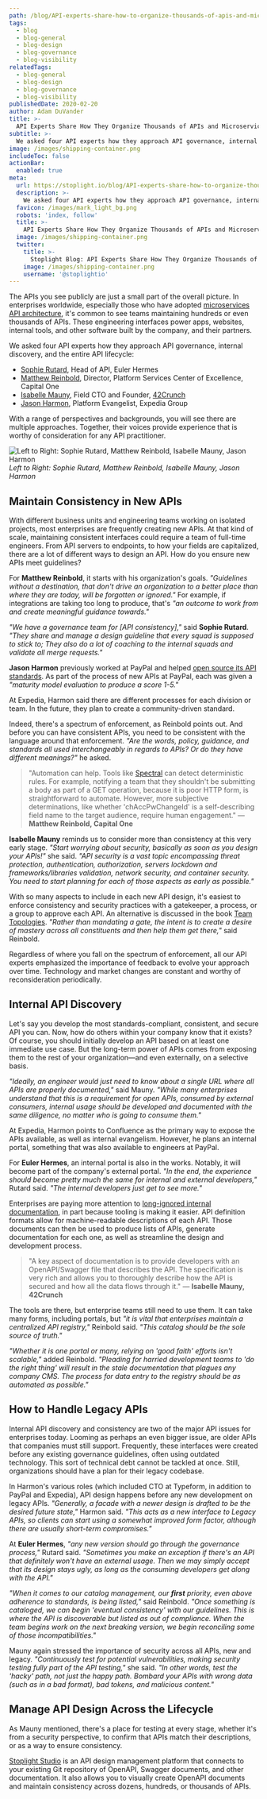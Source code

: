 ```yaml
---
path: /blog/API-experts-share-how-to-organize-thousands-of-apis-and-microservices
tags:
  - blog
  - blog-general
  - blog-design
  - blog-governance
  - blog-visibility 
relatedTags:
  - blog-general
  - blog-design
  - blog-governance
  - blog-visibility
publishedDate: 2020-02-20
author: Adam DuVander
title: >-
  API Experts Share How They Organize Thousands of APIs and Microservices
subtitle: >-
  We asked four API experts how they approach API governance, internal discovery, and the entire API lifecycle.
image: /images/shipping-container.png
includeToc: false
actionBar:
  enabled: true
meta:
  url: https://stoplight.io/blog/API-experts-share-how-to-organize-thousands-of-apis-and-microservices/
  description: >-
    We asked four API experts how they approach API governance, internal discovery, and the entire API lifecycle.
  favicon: /images/mark_light_bg.png
  robots: 'index, follow'
  title: >-
    API Experts Share How They Organize Thousands of APIs and Microservices
  image: /images/shipping-container.png
  twitter:
    title: >-
      Stoplight Blog: API Experts Share How They Organize Thousands of APIs and Microservices
    image: /images/shipping-container.png
    username: '@stoplightio'
---
```


The APIs you see publicly are just a small part of the overall picture. In enterprises worldwide, especially those who have adopted [microservices API architecture](https://stoplight.io/blog/designing-apis-for-microservices/), it's common to see teams maintaining hundreds or even thousands of APIs. These engineering interfaces power apps, websites, internal tools, and other software built by the company, and their partners.

We asked four API experts how they approach API governance, internal discovery, and the entire API lifecycle:

- [Sophie Rutard](https://www.linkedin.com/in/sophie-rutard-7081baab/), Head of API, Euler Hermes
- [Matthew Reinbold](https://twitter.com/libel_vox), Director, Platform Services Center of Excellence, Capital One
- [Isabelle Mauny](https://twitter.com/isamauny), Field CTO and Founder, [42Crunch](https://42crunch.com/)
- [Jason Harmon](https://twitter.com/jharmn), Platform Evangelist, Expedia Group

With a range of perspectives and backgrounds, you will see there are multiple approaches. Together, their voices provide experience that is worthy of consideration for any API practitioner.

![Left to Right: Sophie Rutard, Matthew Reinbold, Isabelle Mauny, Jason Harmon](/images/api-experts.png)
*Left to Right: Sophie Rutard, Matthew Reinbold, Isabelle Mauny, Jason Harmon*

## Maintain Consistency in New APIs

With different business units and engineering teams working on isolated projects, most enterprises are frequently creating new APIs. At that kind of scale, maintaining consistent interfaces could require a team of full-time engineers. From API servers to endpoints, to how your fields are capitalized, there are a lot of different ways to design an API. How do you ensure new APIs meet guidelines?

For **Matthew Reinbold**, it starts with his organization's goals. *"Guidelines without a destination, that don't drive an organization to a better place than where they are today, will be forgotten or ignored."* For example, if integrations are taking too long to produce, that's *"an outcome to work from and create meaningful guidance towards."*

*"We have a governance team for [API consistency],"* said **Sophie Rutard**. *"They share and manage a design guideline that every squad is supposed to stick to; They also do a lot of coaching to the internal squads and validate all merge requests."*

**Jason Harmon** previously worked at PayPal and helped [open source its API standards](https://github.com/paypal/api-standards). As part of the process of new APIs at PayPal, each was given a *"maturity model evaluation to produce a score 1-5."*

At Expedia, Harmon said there are different processes for each division or team. In the future, they plan to create a community-driven standard.

Indeed, there's a spectrum of enforcement, as Reinbold points out. And before you can have consistent APIs, you need to be consistent with the language around that enforcement. *"Are the words, policy, guidance, and standards all used interchangeably in regards to APIs? Or do they have different meanings?"* he asked.

> "Automation can help. Tools like [Spectral](https://stoplight.io/open-source/spectral) can detect deterministic rules. For example, notifying a team that they shouldn't be submitting a body as part of a GET operation, because it is poor HTTP form, is straightforward to automate. However, more subjective determinations, like whether 'chAccPwChangeId' is a self-describing field name to the target audience, require human engagement." — **Matthew Reinbold, Capital One**

**Isabelle Mauny** reminds us to consider more than consistency at this very early stage. *"Start worrying about security, basically as soon as you design your APIs!"* she said. *"API security is a vast topic encompassing threat protection, authentication, authorization, servers lockdown and frameworks/libraries validation, network security, and container security. You need to start planning for each of those aspects as early as possible."*

With so many aspects to include in each new API design, it's easiest to enforce consistency and security practices with a gatekeeper, a process, or a group to approve each API. An alternative is discussed in the book [Team Topologies](https://teamtopologies.com/book). *"Rather than mandating a gate, the intent is to create a desire of mastery across all constituents and then help them get there,"* said Reinbold.

Regardless of where you fall on the spectrum of enforcement, all our API experts emphasized the importance of feedback to evolve your approach over time. Technology and market changes are constant and worthy of reconsideration periodically.

## Internal API Discovery

Let's say you develop the most standards-compliant, consistent, and secure API you can. Now, how do others within your company know that it exists? Of course, you should initially develop an API based on at least one immediate use case. But the long-term power of APIs comes from exposing them to the rest of your organization—and even externally, on a selective basis.

*"Ideally, an engineer would just need to know about a single URL where all APIs are properly documented,"* said Mauny. *"While many enterprises understand that this is a requirement for open APIs, consumed by external consumers, internal usage should be developed and documented with the same diligence, no matter who is going to consume them."*

At Expedia, Harmon points to Confluence as the primary way to expose the APIs available, as well as internal evangelism. However, he plans an internal portal, something that was also available to engineers at PayPal.

For **Euler Hermes**, an internal portal is also in the works. Notably, it will become part of the company's external portal. *"In the end, the experience should become pretty much the same for internal and external developers,"* Rutard said. *"The internal developers just get to see more."*

Enterprises are paying more attention to [long-ignored internal documentation](https://stoplight.io/blog/internal-api-documentation/), in part because tooling is making it easier. API definition formats allow for machine-readable descriptions of each API. Those documents can then be used to produce lists of APIs, generate documentation for each one, as well as streamline the design and development process.

> "A key aspect of documentation is to provide developers with an OpenAPI/Swagger file that describes the API. The specification is very rich and allows you to thoroughly describe how the API is secured and how all the data flows through it." — **Isabelle Mauny, 42Crunch**

The tools are there, but enterprise teams still need to use them. It can take many forms, including portals, but *"it is vital that enterprises maintain a centralized API registry,"* Reinbold said. *"This catalog should be the sole source of truth."*

*"Whether it is one portal or many, relying on 'good faith' efforts isn't scalable,"* added Reinbold. *"Pleading for harried development teams to 'do the right thing' will result in the stale documentation that plagues any company CMS. The process for data entry to the registry should be as automated as possible."*

## How to Handle Legacy APIs

Internal API discovery and consistency are two of the major API issues for enterprises today. Looming as perhaps an even bigger issue, are older APIs that companies must still support. Frequently, these interfaces were created before any existing governance guidelines, often using outdated technology. This sort of technical debt cannot be tackled at once. Still, organizations should have a plan for their legacy codebase.

In Harmon's various roles (which included CTO at Typeform, in addition to PayPal and Expedia), API design happens before any new development on legacy APIs. *"Generally, a facade with a newer design is drafted to be the desired future state,"* Harmon said. *"This acts as a new interface to Legacy APIs, so clients can start using a somewhat improved form factor, although there are usually short-term compromises."*

At **Euler Hermes**, *"any new version should go through the governance process,"* Rutard said. *"Sometimes you make an exception if there's an API that definitely won't have an external usage. Then we may simply accept that its design stays ugly, as long as the consuming developers get along with the API."*

*"When it comes to our catalog management, our **first** priority, even above adherence to standards, is being listed,"* said Reinbold. *"Once something is cataloged, we can begin 'eventual consistency' with our guidelines. This is where the API is discoverable but listed as out of compliance. When the team begins work on the next breaking version, we begin reconciling some of those incompatibilities."*

Mauny again stressed the importance of security across all APIs, new and legacy. *"Continuously test for potential vulnerabilities, making security testing fully part of the API testing,"* she said. *"In other words, test the 'hacky' path, not just the happy path. Bombard your APIs with wrong data (such as in a bad format), bad tokens, and malicious content."*

## Manage API Design Across the Lifecycle

As Mauny mentioned, there's a place for testing at every stage, whether it's from a security perspective, to confirm that APIs match their descriptions, or as a way to ensure consistency.

[Stoplight Studio](https://stoplight.io/studio/) is an API design management platform that connects to your existing Git repository of OpenAPI, Swagger documents, and other documentation. It also allows you to visually create OpenAPI documents and maintain consistency across dozens, hundreds, or thousands of APIs.
